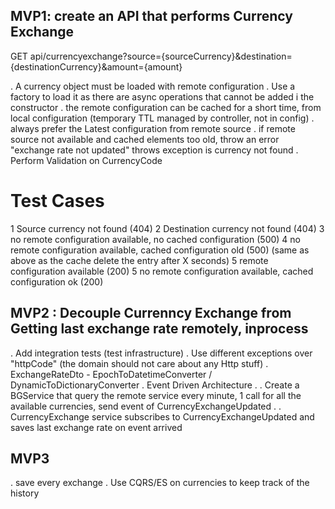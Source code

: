 ## MVP1: create an API that performs Currency Exchange

GET api/currencyexchange?source={sourceCurrency}&destination={destinationCurrency}&amount={amount}

. A currency object must be loaded with remote configuration
. Use a factory to load it as there are async operations that cannot be added i the constructor
. the remote configuration can be cached for a short time, from local configuration (temporary TTL managed by controller, not in config)
. always prefer the Latest configuration from remote source
. if remote source not available and cached elements too old, throw an error "exchange rate not updated" throws exception is currency not found
. Perform Validation on CurrencyCode

# Test Cases
1 Source currency not found (404)
2 Destination currency not found (404)
3 no remote configuration available, no cached configuration (500)
4 no remote configuration available, cached configuration old (500) (same as above as the cache delete the entry after X seconds)
5 remote configuration available (200)
5 no remote configuration available, cached configuration ok (200)


## MVP2 : Decouple Currenncy Exchange from Getting last exchange rate remotely, inprocess
. Add integration tests (test infrastructure)
. Use different exceptions over "httpCode" (the domain should not care about any Http stuff)
. ExchangeRateDto - EpochToDatetimeConverter / DynamicToDictionaryConverter
. Event Driven Architecture 
. . Create a BGService that query the remote service every minute, 1 call for all the available currencies, send event of CurrencyExchangeUpdated
. . CurrencyExchange service subscribes to CurrencyExchangeUpdated and saves last exchange rate on event arrived


## MVP3
. save every exchange 
. Use CQRS/ES on currencies to keep track of the history 

